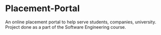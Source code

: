 # Placement-Portal
An online placement portal to help serve students, companies,  university.
Project done as a part of the Software Engineering course.

